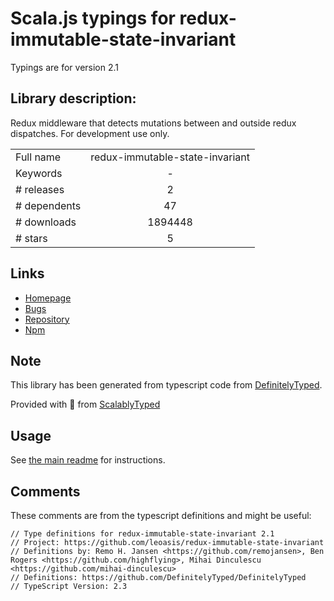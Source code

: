 
# Scala.js typings for redux-immutable-state-invariant

Typings are for version 2.1

## Library description:
Redux middleware that detects mutations between and outside redux dispatches. For development use only.

|                    |                 |
| ------------------ | :-------------: |
| Full name          | redux-immutable-state-invariant |
| Keywords           | - |
| # releases         | 2 |
| # dependents       | 47 |
| # downloads        | 1894448 |
| # stars            | 5 |

## Links
- [Homepage](https://github.com/leoasis/redux-immutable-state-invariant#readme)
- [Bugs](https://github.com/leoasis/redux-immutable-state-invariant/issues)
- [Repository](https://github.com/leoasis/redux-immutable-state-invariant)
- [Npm](https://www.npmjs.com/package/redux-immutable-state-invariant)
    


## Note
This library has been generated from typescript code from [DefinitelyTyped](https://definitelytyped.org).

Provided with :purple_heart: from [ScalablyTyped](https://github.com/oyvindberg/ScalablyTyped)

## Usage
See [the main readme](../../readme.md) for instructions.

## Comments

These comments are from the typescript definitions and might be useful:
```
// Type definitions for redux-immutable-state-invariant 2.1
// Project: https://github.com/leoasis/redux-immutable-state-invariant
// Definitions by: Remo H. Jansen <https://github.com/remojansen>, Ben Rogers <https://github.com/highflying>, Mihai Dinculescu <https://github.com/mihai-dinculescu>
// Definitions: https://github.com/DefinitelyTyped/DefinitelyTyped
// TypeScript Version: 2.3

```

